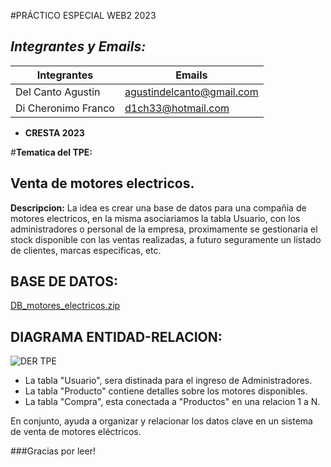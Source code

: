 #PRÁCTICO ESPECIAL WEB2 2023

## ***Integrantes y Emails:***
Integrantes|Emails
-|-
Del Canto Agustin| agustindelcanto@gmail.com
Di Cheronimo Franco| d1ch33@hotmail.com


- **CRESTA 2023**

#**Tematica del TPE:**

## Venta de motores electricos.


**Descripcion:**
La idea es crear una base de datos para una compañia de motores electricos, en la misma asociariamos la tabla Usuario, con los administradores o personal de la empresa, proximamente se gestionaria el stock disponible con las ventas realizadas, a futuro seguramente un listado de clientes, marcas especificas, etc.

## BASE DE DATOS:
[DB_motores_electricos.zip](https://github.com/Diche1/TPE/files/12744856/DB_motores_electricos.zip)

## DIAGRAMA ENTIDAD-RELACION:
![DER TPE](https://github.com/Diche1/TPE/assets/143654980/f6ca865e-c1b6-4971-b2d1-fb310e1da24a)


- La tabla "Usuario", sera distinada para el ingreso de Administradores.
- La tabla "Producto" contiene detalles sobre los motores disponibles. 
- La tabla "Compra", esta conectada a "Productos" en una relacion 1 a N.

En conjunto, ayuda a organizar y relacionar los datos clave en un sistema de venta de motores eléctricos.

###Gracias por leer!
